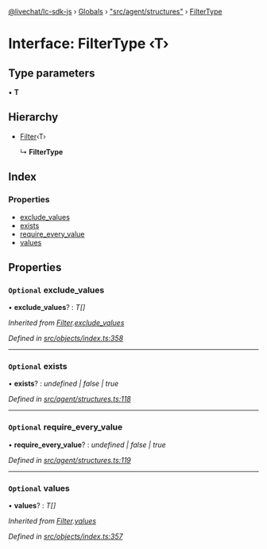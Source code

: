 [@livechat/lc-sdk-js](../README.md) › [Globals](../globals.md) › ["src/agent/structures"](../modules/_src_agent_structures_.md) › [FilterType](_src_agent_structures_.filtertype.md)

# Interface: FilterType ‹**T**›

## Type parameters

▪ **T**

## Hierarchy

* [Filter](_src_objects_index_.filter.md)‹T›

  ↳ **FilterType**

## Index

### Properties

* [exclude_values](_src_agent_structures_.filtertype.md#optional-exclude_values)
* [exists](_src_agent_structures_.filtertype.md#optional-exists)
* [require_every_value](_src_agent_structures_.filtertype.md#optional-require_every_value)
* [values](_src_agent_structures_.filtertype.md#optional-values)

## Properties

### `Optional` exclude_values

• **exclude_values**? : *T[]*

*Inherited from [Filter](_src_objects_index_.filter.md).[exclude_values](_src_objects_index_.filter.md#optional-exclude_values)*

*Defined in [src/objects/index.ts:358](https://github.com/livechat/lc-sdk-js/blob/ac28f06/src/objects/index.ts#L358)*

___

### `Optional` exists

• **exists**? : *undefined | false | true*

*Defined in [src/agent/structures.ts:118](https://github.com/livechat/lc-sdk-js/blob/ac28f06/src/agent/structures.ts#L118)*

___

### `Optional` require_every_value

• **require_every_value**? : *undefined | false | true*

*Defined in [src/agent/structures.ts:119](https://github.com/livechat/lc-sdk-js/blob/ac28f06/src/agent/structures.ts#L119)*

___

### `Optional` values

• **values**? : *T[]*

*Inherited from [Filter](_src_objects_index_.filter.md).[values](_src_objects_index_.filter.md#optional-values)*

*Defined in [src/objects/index.ts:357](https://github.com/livechat/lc-sdk-js/blob/ac28f06/src/objects/index.ts#L357)*
